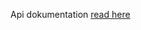 
Api dokumentation [read here](https://sportiba.github.io/?https://github.com/Sportiba/sp-api-doc/index.html)